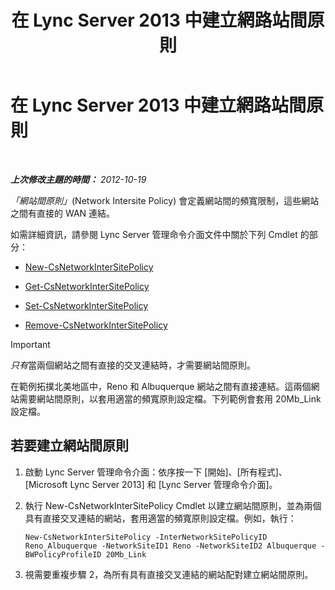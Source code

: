 ﻿---
title: 在 Lync Server 2013 中建立網路站間原則
TOCTitle: 在 Lync Server 2013 中建立網路站間原則
ms:assetid: b0714aae-55dc-4587-b718-34a03f596b22
ms:mtpsurl: https://technet.microsoft.com/zh-tw/library/Gg412844(v=OCS.15)
ms:contentKeyID: 49292032
ms.date: 08/24/2015
mtps_version: v=OCS.15
ms.translationtype: HT
---

# 在 Lync Server 2013 中建立網路站間原則

 

_**上次修改主題的時間：** 2012-10-19_

*「網站間原則」*(Network Intersite Policy) 會定義網站間的頻寬限制，這些網站之間有直接的 WAN 連結。

如需詳細資訊，請參閱 Lync Server 管理命令介面文件中關於下列 Cmdlet 的部分：

  - [New-CsNetworkInterSitePolicy](https://docs.microsoft.com/en-us/powershell/module/skype/New-CsNetworkInterSitePolicy)

  - [Get-CsNetworkInterSitePolicy](https://docs.microsoft.com/en-us/powershell/module/skype/Get-CsNetworkInterSitePolicy)

  - [Set-CsNetworkInterSitePolicy](https://docs.microsoft.com/en-us/powershell/module/skype/Set-CsNetworkInterSitePolicy)

  - [Remove-CsNetworkInterSitePolicy](https://docs.microsoft.com/en-us/powershell/module/skype/Remove-CsNetworkInterSitePolicy)

> [!IMPORTANT]  
> <em>只有</em>當兩個網站之間有直接的交叉連結時，才需要網站間原則。



在範例拓撲北美地區中，Reno 和 Albuquerque 網站之間有直接連結。這兩個網站需要網站間原則，以套用適當的頻寬原則設定檔。下列範例會套用 20Mb\_Link 設定檔。

## 若要建立網站間原則

1.  啟動 Lync Server 管理命令介面：依序按一下 \[開始\]、\[所有程式\]、\[Microsoft Lync Server 2013\] 和 \[Lync Server 管理命令介面\]。

2.  執行 New-CsNetworkInterSitePolicy Cmdlet 以建立網站間原則，並為兩個具有直接交叉連結的網站，套用適當的頻寬原則設定檔。例如，執行：
    
        New-CsNetworkInterSitePolicy -InterNetworkSitePolicyID Reno_Albuquerque -NetworkSiteID1 Reno -NetworkSiteID2 Albuquerque -BWPolicyProfileID 20Mb_Link

3.  視需要重複步驟 2，為所有具有直接交叉連結的網站配對建立網站間原則。

